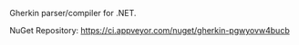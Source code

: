 Gherkin parser/compiler for .NET.

NuGet Repository: https://ci.appveyor.com/nuget/gherkin-pgwyovw4bucb
